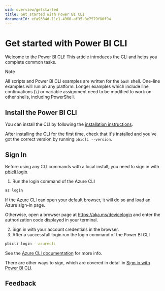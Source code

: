 ```yaml
---
uid: overview/getstarted
title: Get started with Power BI CLI
documentId: efa9334d-11c1-4966-af35-8e7579f80f94
---
```


# Get started with Power BI CLI

Welcome to the Power BI CLI! This article introduces the CLI and helps you complete common tasks.

> [!NOTE]
> All scripts and Power BI CLI examples are written for the `bash` shell. One-line examples will run on any platform. Longer examples which include line continuations (`\`) or variable assignment need to be modified to work on other shells, including PowerShell.

## Install the Power BI CLI

You can install the CLI by following the [installation instructions](xref:install/install).

After installing the CLI for the first time, check that it's installed and you've got the correct version by running `pbicli --version`.

## Sign In

Before using any CLI commands with a local install, you need to sign in with [pbicli login](xref:pbicli/login).

1. Run the login command of the Azure CLI

```bash
az login
```

If the Azure CLI can open your default browser, it will do so and load an Azure sign-in page.

Otherwise, open a browser page at https://aka.ms/devicelogin and enter the authorization code displayed in your terminal.

2. Sign in with your account credentials in the browser.
3. After a successfull login run the login command of the Power BI CLI

```bash
pbicli login --azurecli
```

See the [Azure CLI documentation](https://docs.microsoft.com/en-us/cli/azure/get-started-with-azure-cli?view=azure-cli-latest#sign-in) for more info.

There are other ways to sign, which are covered in detail in [Sign in with Power BI CLI](xref:install/signin).

## Feedback
